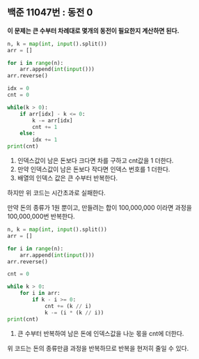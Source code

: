 ## 백준 11047번 : 동전 0

**이 문제는 큰 수부터 차례대로 몇개의 동전이 필요한지 계산하면 된다.**

```python
n, k = map(int, input().split())
arr = []

for i in range(n):
    arr.append(int(input()))
arr.reverse()

idx = 0
cnt = 0

while(k > 0):
    if arr[idx] - k <= 0:
        k -= arr[idx]
        cnt += 1
    else:
        idx += 1
print(cnt)
```

1. 인덱스값이 남은 돈보다 크다면 차를 구하고 cnt값을 1 더한다.
2. 만약 인덱스값이 남은 돈보다 작다면 인덱스 번호를 1 더한다.
3. 배열의 인덱스 값은 큰 수부터 반복한다.

하지만 위 코드는 시간초과로 실패한다.

만약 돈의 종류가 1원 뿐이고, 만들려는 합이 100,000,000 이라면 과정을 100,000,000번 반복한다.

```python
n, k = map(int, input().split())
arr = []

for i in range(n):
    arr.append(int(input()))
arr.reverse()

cnt = 0

while k > 0:
    for i in arr:
        if k - i >= 0:
            cnt += (k // i)
            k -= (i * (k // i))
print(cnt)
```

1. 큰 수부터 반복하여 남은 돈에 인덱스값을 나눈 몫을 cnt에 더한다.

위 코드는 돈의 종류만큼 과정을 반복하므로 반복을 현저히 줄일 수 있다.

